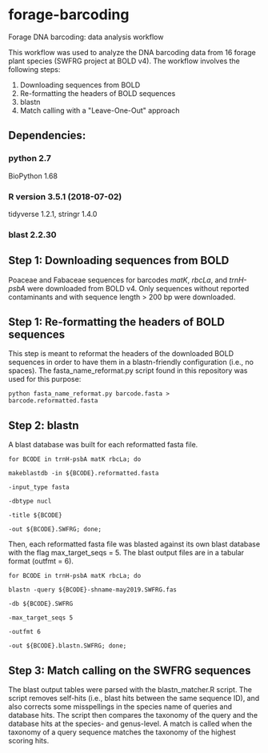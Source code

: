  # forage-barcoding
Forage DNA barcoding: data analysis workflow

This workflow was used to analyze the DNA barcoding data from 16 forage plant species  (SWFRG project at BOLD v4). The workflow involves the following steps:
1. Downloading sequences from BOLD
2. Re-formatting the headers of BOLD sequences
3. blastn
4. Match calling with a "Leave-One-Out" approach

## Dependencies:

### python 2.7
BioPython 1.68

### R version 3.5.1 (2018-07-02)
tidyverse 1.2.1,
stringr 1.4.0

### blast 2.2.30

## Step 1: Downloading sequences from BOLD
Poaceae and Fabaceae sequences for barcodes <i>matK</i>, <i>rbcLa</i>, and <i>trnH-psbA</i> were downloaded from BOLD v4. Only sequences without reported contaminants and with sequence length > 200 bp were downloaded.

## Step 1: Re-formatting the headers of BOLD sequences
This step is meant to reformat the headers of the downloaded BOLD sequences in order to have them in a blastn-friendly configuration (i.e., no spaces). The fasta_name_reformat.py script found in this repository was used for this purpose:

<code>python fasta_name_reformat.py barcode.fasta > barcode.reformatted.fasta</code>

## Step 2: blastn
A blast database was built for each reformatted fasta file.

<code>for BCODE in trnH-psbA matK rbcLa; do  \
makeblastdb -in ${BCODE}.reformatted.fasta \
  -input_type fasta \
  -dbtype nucl \
  -title ${BCODE} \
  -out ${BCODE}.SWFRG; 
done;</code>

Then, each reformatted fasta file was blasted against its own blast database with the flag max_target_seqs = 5. The blast output files are in a tabular format (outfmt = 6).

<code>for BCODE in trnH-psbA matK rbcLa; do \
blastn -query ${BCODE}-shname-may2019.SWFRG.fas \
  -db ${BCODE}.SWFRG  \
  -max_target_seqs 5 \
  -outfmt 6 \
  -out ${BCODE}.blastn.SWFRG; 
done;</code>

## Step 3: Match calling on the SWFRG sequences
The blast output tables were parsed with the blastn_matcher.R script. The script removes self-hits (i.e., blast hits between the same sequence ID), and also corrects some misspellings in the species name of queries and database hits. The script then compares the taxonomy of the query and the database hits at the species- and genus-level. A match is called when the taxonomy of a query sequence matches the taxonomy of the highest scoring hits.
